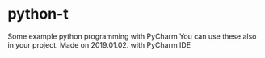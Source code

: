 # python-t
Some example python programming with PyCharm
You can use these also in your project. 
Made on 2019.01.02. with PyCharm IDE 
